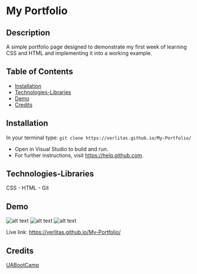 # My Portfolio
## Description
A simple portfolio page designed to demonstrate my first week of learning CSS and HTML and implementing it into a working example. 

## Table of Contents
* [Installation](#installation)
* [Technologies-Libraries](#technologies-libraries)
* [Demo](#demo)
* [Credits](#credits)

## Installation
In your terminal type:
```git clone https://verlitas.github.io/My-Portfolio/```
* Open in Visual Studio to build and run.
* For further instructions, visit https://help.github.com.

## Technologies-Libraries
CSS - HTML - Git

## Demo
![alt text](screenshots/ss1.png "Screenshot1")
![alt text](screenshots/ss2.png "Screenshot2")
![alt text](screenshots/ss3.png "Screenshot3")

Live link: https://verlitas.github.io/My-Portfolio/

## Credits
[UABootCamp](https://bootcamp.ce.arizona.edu/coding/)
